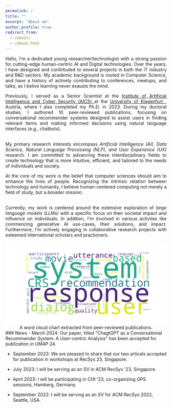 ```yaml
---
permalink: /
title: ""
excerpt: "About me"
author_profile: true
redirect_from: 
  - /about/
  - /about.html
---
```


<div style="text-align: justify"> 
Hello, I'm a dedicated young researcher/technologist with a strong passion for cutting-edge human-centric AI and Digital technologies. 
Over the years, I have designed and contirbuted to several projects in both the IT industry and R&D sectors.
My academic background is rooted in Computer Science, and have a history of actively contributing to conferences, meetups, and talks, as I belive learning never exausts the mind. <br>

Previously, I served as a Senior Scientist at the <a href="https://www.aau.at/en/aics/"> Institute of Artificial Intelligence 
and Cyber Security (AICS) </a>
at the <a href="https://www.aau.at/en/"> University of Klagenfurt </a>, Austria, where I also completed my Ph.D. in 2023. During my doctoral studies, 
I authored 10 peer-reviewed publications, focusing on conversational recommender systems designed to assist users 
in finding relevant items and making informed decisions using natural language interfaces (e.g., chatbots). <br> <br>


My primary research interests encompass <i>Artificial Intelligence (AI), Data Science, Natural Language Processing (NLP), 
and User Experience (UX)</i> research. I am committed to advancing these interdisciplinary fields 
to create technology that is more intuitive, efficient, and tailored to the needs of individuals and society. <br>


At the core of my work is the belief that computer sciences should aim to enhance the lives of people. 
Recognizing the intrinsic relation between technology and humanity, I believe human-centered computing not merely 
a field of study, but a <i>broader mission</i>. <br> <br>


Currently, my work is centered around the extensive exploration of <i>large language models (LLMs)</i> 
with a specific focus on their societal impact and influence on individuals.  In addition, I'm involved in various activties like commencing generative AI use-cases, their solutions, and impact.
Furthermore, I'm actively engaging in collaborative research projects with 
esteemed international scholars and practioners.



</div>

<div style="text-align: center;">
         <img src="./images/cloud-1.png" alt="word cloud chart extracted from peer-reviewed publications.">
		 <label> A word cloud chart extracted from peer-reviewed publications.</label>
</div>
### News
- March 2024: Our paper, titled "ChagtGPT as a Conversational Recommender System: A User-centric Analysis" has been accepted for publication in UMAP 24.

- September 2023: We are pleased to share that our two articals accepted for publication in workshops at RecSys 23, Singapore.

- July 2023: I will be serving as an SV in ACM RecSys '23, Singapore.

- April 2023: I will be participating in CHI '23, co-organizing GPS sessions, Hamberg, Germany.

- September 2022: I will be serving as an SV for ACM RecSys 2022, Seattle, USA.


